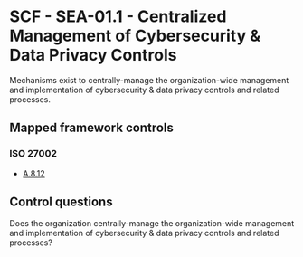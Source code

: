 # SCF - SEA-01.1 - Centralized Management of Cybersecurity & Data Privacy Controls
Mechanisms exist to centrally-manage the organization-wide management and implementation of cybersecurity & data privacy controls and related processes.
## Mapped framework controls
### ISO 27002
- [A.8.12](../iso27002/a-8.md#a812)
  
## Control questions
Does the organization centrally-manage the organization-wide management and implementation of cybersecurity & data privacy controls and related processes?
  